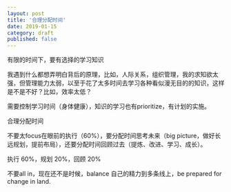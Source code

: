 ```yaml
---
layout: post
title: '合理分配时间'
date: 2019-01-15
category: draft
published: false
---
```


有限的时间下，要有选择的学习知识

我遇到什么都想弄明白背后的原理，比如，人际关系，组织管理，我的求知欲太强，但管理能力太弱，以至于花了太多时间去学习各种看似漫无目的的知识，这样是不是不好？比如，效率太低？

需要控制学习时间（身体健康），知识的学习也有prioritize，有计划的实施。

合理分配时间

不要太focus在眼前的执行（60%），要分配时间思考未来（big picture，做好长远规划，提前布局），还要分配时间回顾过去（提炼、改进、学习、成长）。 

执行 60%，规划 20%，回顾 20% 

不要all in，现在还不是时候，balance 自己的精力到多条线上，be prepared for change in land.

